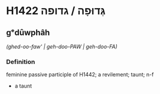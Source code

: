 # H1422 גְּדוּפָה / גדופה

## gᵉdûwphâh

_(ghed-oo-faw' | ɡeh-doo-PAW | ɡeh-doo-FA)_

### Definition

feminine passive participle of H1442; a revilement; taunt; n-f

- a taunt
